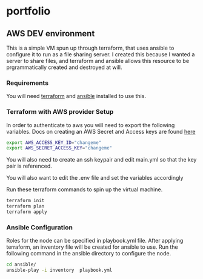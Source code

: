 # portfolio

## AWS DEV environment

This is a simple VM spun up through terraform, that uses ansible to configure it to run as a file sharing server. I created this because I wanted a server to share files, and terraform and ansible allows this resource to be prgrammatically created and destroyed at will.
### Requirements

You will need [terraform](https://developer.hashicorp.com/terraform/install) and [ansible](https://docs.ansible.com/ansible/latest/installation_guide/intro_installation.html) installed to use this.
### Terraform with AWS provider Setup
In order to authenticate to aws you will need to export the following variables. Docs on creating an AWS Secret and Access keys are found [here](https://docs.aws.amazon.com/IAM/latest/UserGuide/id_credentials_access-keys.html)

```bash
export AWS_ACCESS_KEY_ID="changeme"
export AWS_SECRET_ACCESS_KEY="changeme"
```

You will also need to create an ssh keypair and edit main.yml so that the key pair is referenced.

You will also want to edit the .env file and set the variables accordingly

Run these terraform commands to spin up the virtual machine.

```bash
terraform init
terraform plan
terraform apply
```

### Ansible Configuration

Roles for the node can be specified in playbook.yml file. After applying terraform, an inventory file will be created for ansible to use. Run the following command in the ansible directory to configure the node. 

```bash
cd ansible/
ansible-play -i inventory  playbook.yml
```
